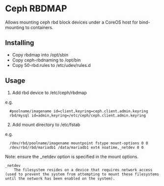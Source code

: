 Ceph RBDMAP
===========

Allows mounting ceph rbd block devices under a CoreOS host for bind-mounting to containers.

## Installing
- Copy rbdmap into /opt/sbin
- Copy ceph-rbdnaming to /opt/bin
- Copy 50-rbd.rules to /etc/udev/rules.d

## Usage
1. Add rbd device to /etc/ceph/rbdmap

e.g.

```
  #poolname/imagename id=client,keyring=ceph.client.admin.keyring
  rbd/mysql id=admin,keyring=/etc/ceph/ceph.client.admin.keyring
```

2. Add mount directory to /etc/fstab

e.g.

```
  /dev/rbd/poolname/imagename mountpoint fstype mount-options 0 0
  /dev/rbd/rbd/mariadb1	/data/mariadb1 ext4	noatime,_netdev	0 0
```

Note: ensure the _netdev option is specified in the mount options.

```
_netdev
    The filesystem resides on a device that requires network access (used to prevent the system from attempting to mount these filesystems until the network has been enabled on the system).
```
